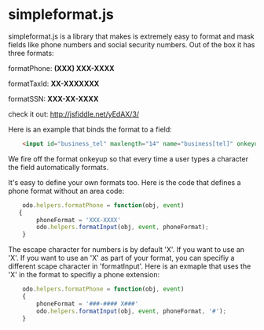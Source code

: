 simpleformat.js
===============

simpleformat.js is a library that makes is extremely easy to format and mask fields like phone numbers and social security numbers. Out of the box it has three formats:

formatPhone: __(XXX) XXX-XXXX__

formatTaxId: __XX-XXXXXXX__

formatSSN: __XXX-XX-XXXX__

check it out: http://jsfiddle.net/yEdAX/3/

Here is an example that binds the format to a field:

```html
    <input id="business_tel" maxlength="14" name="business[tel]" onkeyup="simpleformat.formatPhone(this, event)" >
```
We fire off the format onkeyup so that every time a user types a character the field automatically formats.

It's easy to define your own formats too. Here is the code that defines a phone format without an area code:

```javascript
    odo.helpers.formatPhone = function(obj, event)
   {
		phoneFormat = 'XXX-XXXX'
		odo.helpers.formatInput(obj, event, phoneFormat);
    }
```
The escape character for numbers is by default 'X'. If you want to use an 'X'. If you want to use an 'X' as part of your format, you can specifiy a different scape character in 'formatInput'. Here is an exmaple that uses the 'X' in the format to specifiy a phone extension:
```javascript
    odo.helpers.formatPhone = function(obj, event)
    {
		phoneFormat = '###-#### X###'
		odo.helpers.formatInput(obj, event, phoneFormat, '#');
    }
```
